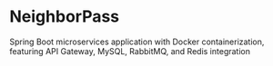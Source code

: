 # NeighborPass
Spring Boot microservices application with Docker containerization, featuring API Gateway, MySQL, RabbitMQ, and Redis integration
